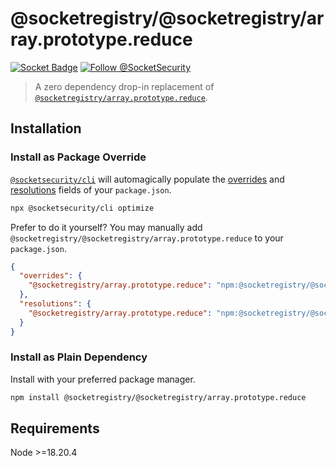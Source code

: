 # @socketregistry/@socketregistry/array.prototype.reduce

[![Socket Badge](https://socket.dev/api/badge/npm/package/@socketregistry/@socketregistry/array.prototype.reduce)](https://socket.dev/npm/package/@socketregistry/@socketregistry/array.prototype.reduce)
[![Follow @SocketSecurity](https://img.shields.io/twitter/follow/SocketSecurity?style=social)](https://twitter.com/SocketSecurity)

> A zero dependency drop-in replacement of
> [`@socketregistry/array.prototype.reduce`](https://www.npmjs.com/package/@socketregistry/array.prototype.reduce).

## Installation

### Install as Package Override

[`@socketsecurity/cli`](https://www.npmjs.com/package/@socketsecurity/cli) will
automagically populate the
[overrides](https://docs.npmjs.com/cli/v9/configuring-npm/package-json#overrides)
and [resolutions](https://yarnpkg.com/configuration/manifest#resolutions) fields
of your `package.json`.

```sh
npx @socketsecurity/cli optimize
```

Prefer to do it yourself? You may manually add
`@socketregistry/@socketregistry/array.prototype.reduce` to your `package.json`.

```json
{
  "overrides": {
    "@socketregistry/array.prototype.reduce": "npm:@socketregistry/@socketregistry/array.prototype.reduce@^1"
  },
  "resolutions": {
    "@socketregistry/array.prototype.reduce": "npm:@socketregistry/@socketregistry/array.prototype.reduce@^1"
  }
}
```

### Install as Plain Dependency

Install with your preferred package manager.

```sh
npm install @socketregistry/@socketregistry/array.prototype.reduce
```

## Requirements

Node &gt;=18.20.4
